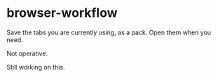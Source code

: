 # browser-workflow
Save the tabs you are currently using, as a pack. Open them when you need.

Not operative. 

Still working on this.
